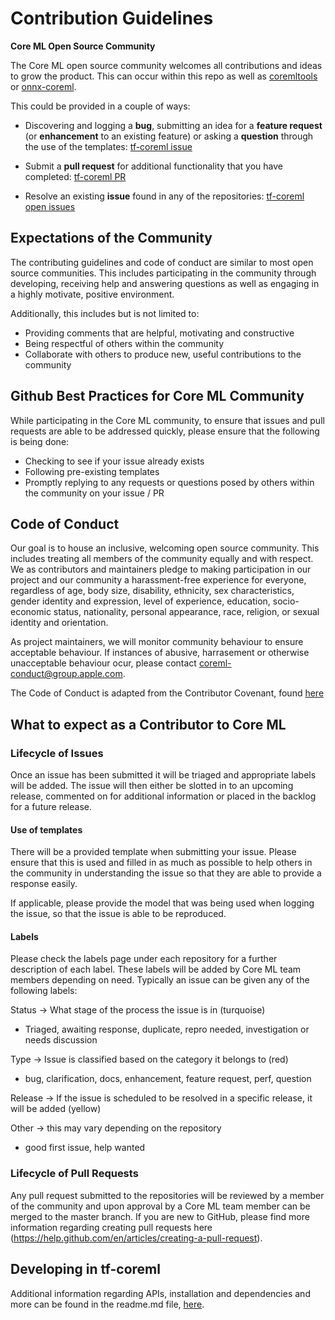 
Contribution Guidelines
=======================

**Core ML Open Source Community**

 The Core ML open source community welcomes all contributions and ideas to grow the product. This can occur within this repo as well as [coremltools](https://github.com/apple/coremltools) or [onnx-coreml](https://github.com/onnx/onnx-coreml).

 This could be provided in a couple of ways:

 * Discovering and logging a **bug**, submitting an idea for a **feature request** (or **enhancement** to an existing feature) or asking a **question** through the use of the templates: [tf-coreml issue](https://github.com/tf-coreml/tf-coreml/issues/new/choose)

 * Submit a **pull request** for additional functionality that you have completed: [tf-coreml PR](https://github.com/tf-coreml/tf-coreml/pulls)

 * Resolve an existing **issue** found in any of the repositories: [tf-coreml open issues](https://github.com/tf-coreml/tf-coreml/issues)

Expectations of the Community
---

The contributing guidelines and code of conduct are similar to most open source communities. This includes participating in the community through developing, receiving help and answering questions as well as engaging in a highly motivate, positive environment. 

Additionally, this includes but is not limited to:

* Providing comments that are helpful, motivating and constructive
* Being respectful of others within the community
* Collaborate with others to produce new, useful contributions to the community

## Github Best Practices for Core ML Community

While participating in the Core ML community, to ensure that issues and pull requests are able to be addressed quickly, please ensure that the following is being done:

* Checking to see if your issue already exists
* Following pre-existing templates 
* Promptly replying to any requests or questions posed by others within the community on your issue / PR

Code of Conduct
 ---
 Our goal is to house an inclusive, welcoming open source community. This includes treating all members of the community equally 
 and with respect. We as contributors and maintainers pledge to making participation in our project and our community a harassment-free 
 experience for everyone, regardless of age, body size, disability, ethnicity, sex characteristics, gender identity and expression, 
 level of experience, education, socio-economic status, nationality, personal appearance, race, religion, or sexual identity and orientation.

 As project maintainers, we will monitor community behaviour to ensure acceptable behaviour. If instances of abusive, harrasement or otherwise
 unacceptable behaviour ocur, please contact coreml-conduct@group.apple.com. 

 The Code of Conduct is adapted from the Contributor Covenant, found [here](https://www.contributor-covenant.org)

## What to expect as a Contributor to Core ML

### Lifecycle of Issues

Once an issue has been submitted it will be triaged and appropriate labels will be added. The issue will then either be slotted in to an upcoming release, commented on for additional information or placed in the backlog for a future release. 

#### Use of templates
There will be a provided template when submitting your issue. Please ensure that this is used and filled in as much as possible to help others in the community in understanding the issue so that they are able to provide a response easily. 

If applicable, please provide the model that was being used when logging the issue, so that the issue is able to be reproduced.

#### Labels
Please check the labels page under each repository for a further description of each label. These labels will be added by Core ML team members depending on need. Typically an issue can be given any of the following labels:

Status → What stage of the process the issue is in (turquoise) 

* Triaged, awaiting response, duplicate, repro needed, investigation or needs discussion

Type  → Issue is classified based on the category it belongs to (red) 

* bug, clarification, docs, enhancement, feature request, perf, question

Release → If the issue is scheduled to be resolved in a specific release, it will be added (yellow)

Other → this may vary depending on the repository

* good first issue, help wanted

### Lifecycle of Pull Requests

Any pull request submitted to the repositories will be reviewed by a member of the community and upon approval by a Core ML team member can be merged to the master branch. If you are new to GitHub, please find more information regarding creating pull requests here (https://help.github.com/en/articles/creating-a-pull-request).

Developing in tf-coreml
---
Additional information regarding APIs, installation and dependencies and more can be found in the readme.md file, [here](https://github.com/tf-coreml/tf-coreml).

